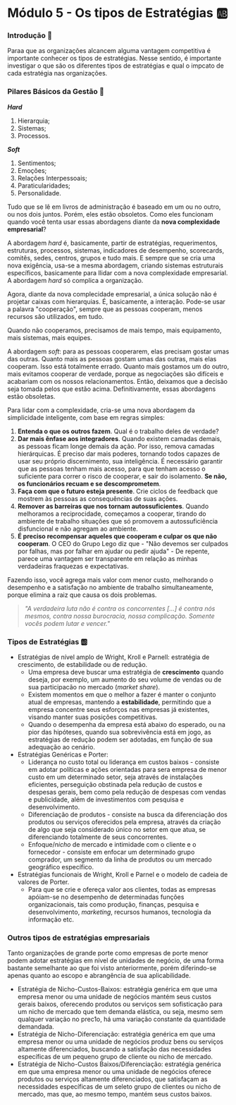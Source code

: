 # Módulo 5 - Os tipos de Estratégias 🆎

### Introdução 🧐

Paraa que as organizações alcancem alguma vantagem competitiva é importante conhecer os tipos de estratégias. Nesse sentido, é importante investigar o que são os diferentes tipos de estratégias e qual o impcato de cada estratégia nas organizações.

### Pilares Básicos da Gestão 📝

**_Hard_**

1. Hierarquia;
2. Sistemas;
3. Processos.

**_Soft_**

1. Sentimentos;
2. Emoções;
3. Relações Interpessoais;
4. Paraticularidades;
5. Personalidade.

Tudo que se lê em livros de administração é baseado em um ou no outro, ou nos dois juntos. Porém, eles estão obsoletos. Como eles funcionam quando você tenta usar essas abordagens diante da **nova complexidade empresarial**?

A abordagem _hard_ é, basicamente, partir de estratégias, requerimentos, estruturas, processos, sistemas, indicadores de desempenho, scorecards, comitês, sedes, centros, grupos e tudo mais. E sempre que se cria uma nova exigência, usa-se a mesma abordagem, criando sistemas estruturais específicos, basicamente para llidar com a nova complexidade empresarial. A abordagem _hard_ só complica a organização.

Agora, diante da nova complecidade empresarial, a única solução não é projetar caixas com hierarquias. É, basicamente, a interação. Pode-se usar a palavra "cooperação", sempre que as pessoas cooperam, menos recursos são utilizados, em tudo.

Quando não cooperamos, precisamos de mais tempo, mais equipamento, mais sistemas, mais equipes.

A abordagem _soft_: para as pessoas cooperarem, elas precisam gostar umas das outras. Quanto mais as pessoas gostam umas das outras, mais elas cooperam. Isso está totalmente errado. Quanto mais gostamos um do outro, mais evitamos cooperar de verdade, porque as negociações são difíceis e acabariam com os nossos relacionamentos. Então, deixamos que a decisão seja tomada pelos que estão acima. Definitivamente, essas abordagens estão obsoletas.

Para lidar com a complexidade, cria-se uma nova abordagem da simplicidade inteligente, com base em regras simples:

1. **Entenda o que os outros fazem**. Qual é o trabalho deles de verdade?
2. **Dar mais ênfase aos integradores**. Quando existem camadas demais, as pessoas ficam longe demais da ação. Por isso, remova camadas hierárquicas. É preciso dar mais poderes, tornando todos capazes de usar seu próprio discernimento, sua inteligência. É necessário garantir que as pessoas tenham mais acesso, para que tenham acesso o suficiente para correr o risco de cooperar, e sair do isolamento. **Se não, os funcionários recuam e se descomprometem**.
3. **Faça com que o futuro esteja presente**. Crie ciclos de feedback que mostrem às pessoas as consequências de suas ações.
4. **Remover as barreiras que nos tornam autossuficientes**. Quando melhoramos a reciprocidade, começamos a cooperar, tirando do ambiente de trabalho situações que só promovem a autossuficiência disfuncional e não agregam ao ambiente.
5. **É preciso recompensar aqueles que cooperam e culpar os que não cooperam**. O CEO do Grupo Lego diz que - "Não devemos ser culpados por falhas, mas por falhar em ajudar ou pedir ajuda" - De repente, parece uma vantagem ser transparente em relação as minhas verdadeiras fraquezas e expectativas.

Fazendo isso, você agrega mais valor com menor custo, melhorando o desempenho e a satisfação no ambiente de trabalho simultaneamente, porque elimina a raiz que causa os dois problemas.

> _"A verdadeira luta não é contra os concorrentes [...] é contra nós mesmos, contra nossa burocracia, nossa complicação. Somente vocês podem lutar e vencer."_

### Tipos de Estratégias 🆎

- Estratégias de nível amplo de Wright, Kroll e Parnell: estratégia de crescimento, de estabilidade ou de redução.
  - Uma empresa deve buscar uma estratégia de **crescimento** quando deseja, por exemplo, um aumento do seu volume de vendas ou de sua participacão no mercado (_market share_).
  - Existem momentos em que o melhor a fazer é manter o conjunto atual de empresas, mantendo a **estabilidade**, permitindo que a empresa concentre seus esforços nas empresas já existentes, visando manter suas posições competitivas.
  - Quando o desempenha da empresa está abaixo do esperado, ou na pior das hipóteses, quando sua sobrevivência está em jogo, as estratégias de redução podem ser adotadas, em função de sua adequação ao cenário.
- Estratégias Genéricas e Porter:
  - Liderança no custo total ou liderança em custos baixos - consiste em adotar políticas e ações orientadas para sera empresa de menor custo em um determinado setor, seja através de instalações eficientes, perseguição obstinada pela redução de custos e despesas gerais, bem como pela redução de despesas com vendas e publicidade, além de investimentos com pesquisa e desenvolvimento.
  - Diferenciação de produtos - consiste na busca da diferenciação dos produtos ou serviços oferecidos pela empresa, através da criação de algo que seja considerado único no setor em que atua, se diferenciando totalmente de seus concorrentes.
  - Enfoque/_nicho_ de mercado e intimidade com o cliente e o fornecedor - consiste em enfocar um determinado grupo comprador, um segmento da linha de produtos ou um mercado geográfico específico.
- Estratégias funcionais de Wright, Kroll e Parnel e o modelo de cadeia de valores de Porter.
  - Para que se crie e ofereça valor aos clientes, todas as empresas apóiam-se no desempenho de determinadas funções organizacionais, tais como produção, finanças, pesquisa e desenvolvimento, _marketing_, recursos humanos, tecnologia da informação etc.

### Outros tipos de estratégias empresariais

Tanto organizações de grande porte como empresas de porte menor podem adotar estratégias em nível de unidades de negócio, de uma forma bastante semelhante ao que foi visto anteriormente, porém diferindo-se apenas quanto ao escopo e abrangência de sua aplicabilidade.

- Estratégia de Nicho-Custos-Baixos: estratégia genérica em que uma empresa menor ou uma unidade de negócios mantém seus custos gerais baixos, oferecendo produtos ou serviços sem sofisticação para um nicho de mercado que tem demanda elástica, ou seja, mesmo sem qualquer variação no prec1o, há uma variação constante da quantidade demandada.
- Estratégia de Nicho-Diferenciação: estratégia genérica em que uma empresa menor ou uma unidade de negócios produz bens ou serviços altamente diferenciados, buscando a satisfação das necessidades específicas de um pequeno grupo de cliente ou nicho de mercado.
- Estratégia de Nicho-Custos Baixos/Diferenciação: estratégia genérica em que uma empresa menor ou uma unidade de negócios oferece produtos ou serviços altamente diferenciados, que satisfaçam as necessidades específicas de um seleto grupo de clientes ou nicho de mercado, mas que, ao mesmo tempo, mantém seus custos baixos.
